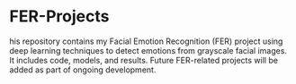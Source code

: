 # FER-Projects
his repository contains my Facial Emotion Recognition (FER) project using deep learning techniques to detect emotions from grayscale facial images. It includes code, models, and results. Future FER-related projects will be added as part of ongoing development.
